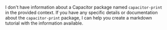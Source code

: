 I don't have information about a Capacitor package named `capacitor-print` in the provided context. If you have any specific details or documentation about the `capacitor-print` package, I can help you create a markdown tutorial with the information available.
